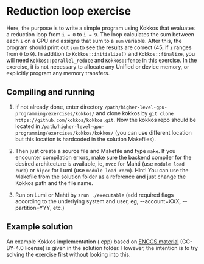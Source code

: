 # Reduction loop exercise

Here, the purpose is to write a simple program using Kokkos that evaluates a reduction loop from `i = 0` to `ì = 9`. The loop calculates the sum between each `i` on a GPU and assigns that sum to a `sum` variable. After this, the program should print out `sum` to see the results are correct (45, if `i` ranges from `0` to `9`). In addition to `Kokkos::initialize()` and `Kokkos::finalize`, you will need `Kokkos::parallel_reduce` and `Kokkos::fence` in this exercise. In the exercise, it is not necessary to allocate any Unified or device memory, or explicitly program any memory transfers.

## Compiling and running
1. If not already done, enter directory `/path/higher-level-gpu-programming/exercises/kokkos/` and clone kokkos by `git clone https://github.com/kokkos/kokkos.git`. Now the kokkos repo should be located in `/path/higher-level-gpu-programming/exercises/kokkos/kokkos/` (you can use different location but this location is hardcoded in the solution Makefiles).

2. Then just create a source file and Makefile and type `make`. If you encounter compilation errors, make sure the backend compiler for the desired architecture is available, ie, `nvcc` for Mahti (use `module load cuda`) or `hipcc` for Lumi (use `module load rocm`). Hint! You can use the Makefile from the solution folder as a reference and just change the Kokkos path and the file name.

3. Run on Lumi or Mahti by `srun ./executable` (add required flags according to the underlying system and user, eg, --account=XXX, --partition=YYY, etc.)

## Example solution
An example Kokkos implementation (.cpp) based on [ENCCS material](https://enccs.github.io/gpu-programming/10-portable-kernel-models/) (CC-BY-4.0 license) is given in the solution folder. However, the intention is to try solving the exercise first without looking into this.
